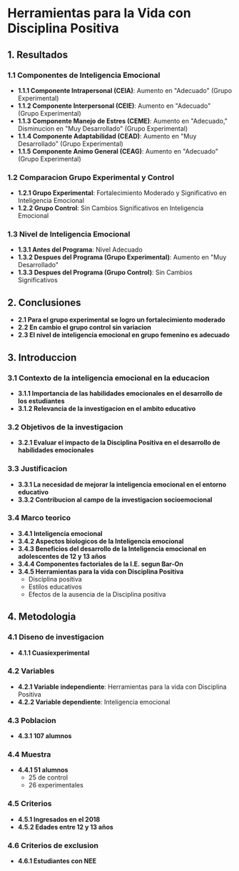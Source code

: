 # Herramientas para la Vida con Disciplina Positiva

## 1. Resultados
### 1.1 Componentes de Inteligencia Emocional
  - **1.1.1 Componente Intrapersonal (CEIA)**: Aumento en "Adecuado" (Grupo Experimental)
  - **1.1.2 Componente Interpersonal (CEIE)**: Aumento en "Adecuado" (Grupo Experimental)
  - **1.1.3 Componente Manejo de Estres (CEME)**: Aumento en "Adecuado," Disminucion en "Muy Desarrollado" (Grupo Experimental)
  - **1.1.4 Componente Adaptabilidad (CEAD)**: Aumento en "Muy Desarrollado" (Grupo Experimental)
  - **1.1.5 Componente Animo General (CEAG)**: Aumento en "Adecuado" (Grupo Experimental)
### 1.2 Comparacion Grupo Experimental y Control
  - **1.2.1 Grupo Experimental**: Fortalecimiento Moderado y Significativo en Inteligencia Emocional
  - **1.2.2 Grupo Control**: Sin Cambios Significativos en Inteligencia Emocional
### 1.3 Nivel de Inteligencia Emocional
  - **1.3.1 Antes del Programa**: Nivel Adecuado
  - **1.3.2 Despues del Programa (Grupo Experimental)**: Aumento en "Muy Desarrollado"
  - **1.3.3 Despues del Programa (Grupo Control)**: Sin Cambios Significativos

## 2. Conclusiones
  - **2.1 Para el grupo experimental se logro un fortalecimiento moderado**
  - **2.2 En cambio el grupo control sin variacion**
  - **2.3 El nivel de inteligencia emocional en grupo femenino es adecuado**

## 3. Introduccion
### 3.1 Contexto de la inteligencia emocional en la educacion
  - **3.1.1 Importancia de las habilidades emocionales en el desarrollo de los estudiantes**
  - **3.1.2 Relevancia de la investigacion en el ambito educativo**
### 3.2 Objetivos de la investigacion
  - **3.2.1 Evaluar el impacto de la Disciplina Positiva en el desarrollo de habilidades emocionales**
### 3.3 Justificacion
  - **3.3.1 La necesidad de mejorar la inteligencia emocional en el entorno educativo**
  - **3.3.2 Contribucion al campo de la investigacion socioemocional**
### 3.4 Marco teorico
  - **3.4.1 Inteligencia emocional**
  - **3.4.2 Aspectos biologicos de la Inteligencia emocional**
  - **3.4.3 Beneficios del desarrollo de la Inteligencia emocional en adolescentes de 12 y 13 años**
  - **3.4.4 Componentes factoriales de la I.E. segun Bar-On**
  - **3.4.5 Herramientas para la vida con Disciplina Positiva**
    - Disciplina positiva
    - Estilos educativos
    - Efectos de la ausencia de la Disciplina positiva

## 4. Metodologia
### 4.1 Diseno de investigacion
  - **4.1.1 Cuasiexperimental**
### 4.2 Variables
  - **4.2.1 Variable independiente**: Herramientas para la vida con Disciplina Positiva
  - **4.2.2 Variable dependiente**: Inteligencia emocional
### 4.3 Poblacion
  - **4.3.1 107 alumnos**
### 4.4 Muestra
  - **4.4.1 51 alumnos**
    - 25 de control
    - 26 experimentales
### 4.5 Criterios
  - **4.5.1 Ingresados en el 2018**
  - **4.5.2 Edades entre 12 y 13 años**
### 4.6 Criterios de exclusion
  - **4.6.1 Estudiantes con NEE**
